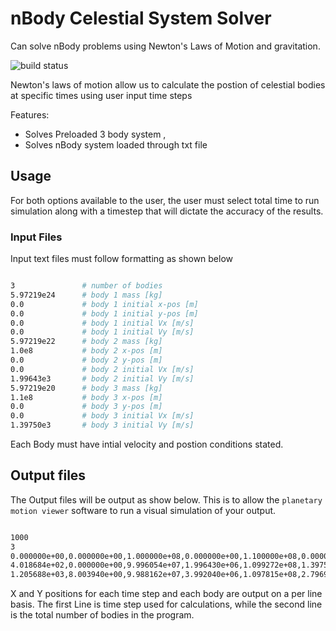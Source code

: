 # nBody Celestial System Solver

Can solve nBody problems using Newton's Laws of Motion and gravitation.

![build status](http://img.shields.io/travis/izaakschroeder/s3-streams/master.svg?style=flat)


Newton's laws of motion allow us to calculate the postion of celestial bodies at specific times using user input time steps 


Features:
 * Solves Preloaded 3 body system ,
 * Solves nBody system loaded through txt file
 

## Usage

For both options available to the user, the user must select total time to run simulation along with a timestep that will dictate the accuracy of the results. 


### Input Files
Input text files must follow formatting as shown below 

```sh

3               # number of bodies
5.97219e24      # body 1 mass [kg]
0.0             # body 1 initial x-pos [m]
0.0             # body 1 initial y-pos [m]
0.0             # body 1 initial Vx [m/s]
0.0             # body 1 initial Vy [m/s]
5.97219e22      # body 2 mass [kg]
1.0e8           # body 2 x-pos [m]
0.0             # body 2 y-pos [m]
0.0             # body 2 initial Vx [m/s]
1.99643e3       # body 2 initial Vy [m/s]
5.97219e20      # body 3 mass [kg]
1.1e8           # body 3 x-pos [m]
0.0             # body 3 y-pos [m]
0.0             # body 3 initial Vx [m/s]
1.39750e3       # body 3 initial Vy [m/s]

```

Each Body must have intial velocity and postion conditions stated.

## Output files

The Output files will be output as show below. This is to allow the `planetary motion viewer` software to run a visual simulation of your output. 


```sh

1000
3
0.000000e+00,0.000000e+00,1.000000e+08,0.000000e+00,1.100000e+08,0.000000e+00
4.018684e+02,0.000000e+00,9.996054e+07,1.996430e+06,1.099272e+08,1.397500e+06
1.205688e+03,8.003940e+00,9.988162e+07,3.992040e+06,1.097815e+08,2.796979e+06

```
X and Y positions for each time step and each body are output on a per line basis. 
The first Line is time step used for calculations, while the second line is the total number of bodies in the program. 


